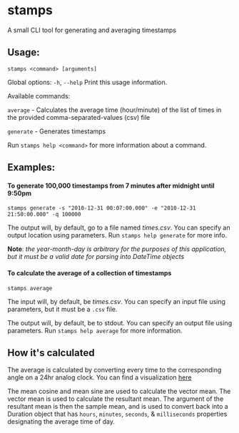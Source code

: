 # stamps

A small CLI tool for generating and averaging timestamps

## Usage: 
`stamps <command> [arguments]`

Global options:
`-h`, `--help`    Print this usage information.

Available commands:

  `average`    - Calculates the average time (hour/minute) of the list of times in the provided comma-separated-values (csv) file
  
  `generate`   - Generates timestamps

Run `stamps help <command>` for more information about a command.

## Examples:
#### To generate 100,000 timestamps from 7 minutes after midnight until 9:50pm

`stamps generate -s "2010-12-31 00:07:00.000" -e "2010-12-31 21:50:00.000" -q 100000`

The output will, by default, go to a file named _times.csv_. You can specify an output location using parameters. Run `stamps help generate` for more info.

**Note**: _the year-month-day is arbitrary for the purposes of this application, but it must be a valid date for parsing into DateTime objects_

#### To calculate the average of a collection of timestamps

`stamps average`

The input will, by default, be _times.csv_. You can specify an input file using parameters, but it must be a `.csv` file.

The output will, by default, be to stdout. You can specify an output file using parameters. Run `stamps help average` for more information.

## How it's calculated

The average is calculated by converting every time to the corresponding angle on a 24hr analog clock. You can find a visualization [here][1]

The mean cosine and mean sine are used to calculate the vector mean. The vector mean is used to calculate the resultant mean.
The argument of the resultant mean is then the sample mean, and is used to convert back into a Duration object that has `hours`, `minutes`, `seconds`, & `milliseconds` properties designating the average time of day.

[1]:https://www.desmos.com/calculator/m5prwbt5wz
